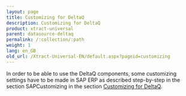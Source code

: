 ```yaml
---
layout: page
title: Customizing for DeltaQ
description: Customizing for DeltaQ
product: xtract-universal
parent: datasource-deltaq
permalink: /:collection/:path
weight: 1
lang: en_GB
old_url: /Xtract-Universal-EN/default.aspx?pageid=customizing
---
```


In order to be able to use the DeltaQ components, some customizing settings have to be made in SAP ERP as described step-by-step in the section SAPCustomizing in the section [Customizing for DeltaQ](../sap-customizing/customizing-for-deltaq).